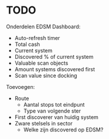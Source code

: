 # TODO

Onderdelen EDSM Dashboard:
- Auto-refresh timer
- Total cash
- Current system
- Discovered % of current system
- Valuable scan objects
- Amount systems discovered first
- Scan value since docking

Toevoegen:
- Route
  - Aantal stops tot eindpunt
  - Type van volgende ster
- First discoverer van huidig system
- Zware stelsels in sector
  - Welke zijn discovered op EDSM?
